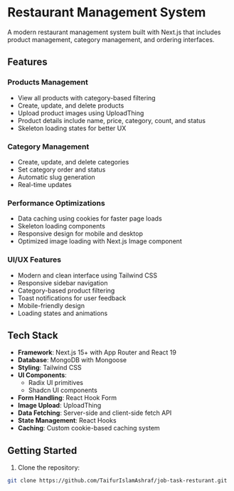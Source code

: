 # Restaurant Management System

A modern restaurant management system built with Next.js that includes product management, category management, and ordering interfaces.

## Features

### Products Management

- View all products with category-based filtering
- Create, update, and delete products
- Upload product images using UploadThing
- Product details include name, price, category, count, and status
- Skeleton loading states for better UX

### Category Management

- Create, update, and delete categories
- Set category order and status
- Automatic slug generation
- Real-time updates

### Performance Optimizations

- Data caching using cookies for faster page loads
- Skeleton loading components
- Responsive design for mobile and desktop
- Optimized image loading with Next.js Image component

### UI/UX Features

- Modern and clean interface using Tailwind CSS
- Responsive sidebar navigation
- Category-based product filtering
- Toast notifications for user feedback
- Mobile-friendly design
- Loading states and animations

## Tech Stack

- **Framework**: Next.js 15+ with App Router and React 19
- **Database**: MongoDB with Mongoose
- **Styling**: Tailwind CSS
- **UI Components**:
  - Radix UI primitives
  - Shadcn UI components
- **Form Handling**: React Hook Form
- **Image Upload**: UploadThing
- **Data Fetching**: Server-side and client-side fetch API
- **State Management**: React Hooks
- **Caching**: Custom cookie-based caching system

## Getting Started

1. Clone the repository:

```bash
git clone https://github.com/TaifurIslamAshraf/job-task-resturant.git
```
